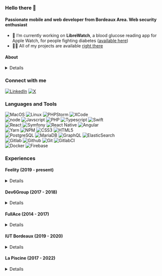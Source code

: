 ### Hello there 👋

#### Passionate mobile and web developer from Bordeaux Area. Web security enthusiast

- 🔭 I’m currently working on **LibreWatch**, a blood glucose reading app for Apple Watch, for people fighting diabetes ([available here](https://apps.apple.com/fr/app/librewatch/id1609222678))
- 👨‍💻 All of my projects are available [right there](https://cv.labaste.fr)

#### About

<details>Web security enthusiast.

Gradually moving away from traditional websites towards the development of custom B2B web platforms and mobile applications, I'm now experienced on various technical stacks, from APIs on Symfony/PHP8 to mobile applications with React Native/TypeScript, hybrids with React/Angular and Ionic/Capacitor, native with Swift/Java or VR with C#/Unity.

Very interested in DevOps, I'm also in charge of monitoring with Grafana, setting up CI/CD via GitLab and Docker environments for all projects and technical stacks.

Very attentive to security and data processing, I've worked on a number of Medical Device projects, and am at ease with the prerequisites for applications dealing with health data (HDS).

I have a degree in multimedia project management, and as such I also oversee the smooth running of projects, from before-contract estimates to GitLab/Jira ticket tracking.

Currently lead developer in a Bordeaux-based digital agency, I help and guide my colleagues in their developments. I'm also very involved in didactics, and like to share my knowledge with my colleagues, or the students I've had over the years as a teacher in a school for web developers, or at the Bordeaux IUT where I also taught.

What is working as a lead developer? This.

![Fire](https://camo.githubusercontent.com/3782881044e264bfb2d1002964bc4f6a1fd0e7c7fe411a09473416a3589d02a2/68747470733a2f2f6d65646961312e67697068792e636f6d2f6d656469612f31334867774773584630616947592f67697068792e676966)
</details>

### Connect with me
[![LinkedIn](https://img.shields.io/badge/My_LinkedIn-0A66C2?style=for-the-badge&logo=linkedin)](https://linkedin.com/in/denislabaste)
[![X](https://img.shields.io/badge/My_Borring_Twitter-000000?style=for-the-badge&logo=x)](https://twitter.com/denispoulpy)

### Languages and Tools

![MacOS](https://img.shields.io/static/v1?label=&message=MacOS&style=flat-square&logo=Apple&color=222522&labelColor=000000)
![Linux](https://img.shields.io/static/v1?label=&message=Linux&style=flat-square&logo=Linux&color=222522&labelColor=FCC624&logoColor=fff)
![PHPStorm](https://img.shields.io/static/v1?label=&message=PHPStorm&style=flat-square&logo=PhpStorm&color=222522&labelColor=007ACC&logoColor=fff)
![XCode](https://img.shields.io/static/v1?label=&message=XCode&style=flat-square&logo=XCode&color=222522&labelColor=147EFB&logoColor=fff)\
![node](https://img.shields.io/static/v1?label=&message=Node.js&style=flat-square&logo=Node.js&color=222522&labelColor=339933&logoColor=fff)
![Javscript](https://img.shields.io/static/v1?label=&message=Javascript&style=flat-square&logo=Javascript&color=222522&labelColor=F7DF1E&logoColor=fff)
![PHP](https://img.shields.io/static/v1?label=&message=PHP&style=flat-square&logo=PHP&color=222522&labelColor=777BB4&logoColor=fff)
![Typescript](https://img.shields.io/static/v1?label=&message=Typescript&style=flat-square&logo=Typescript&color=222522&labelColor=007ACC&logoColor=fff)
![Swift](https://img.shields.io/static/v1?label=&message=Swift&style=flat-square&logo=Swift&color=222522&labelColor=F05138&logoColor=fff)\
![React](https://img.shields.io/static/v1?label=&message=React&style=flat-square&logo=React&color=222522&labelColor=61DAFB&logoColor=fff)
![Symfony](https://img.shields.io/static/v1?label=&message=Symfony&style=flat-square&logo=Symfony&color=222522&labelColor=000000&logoColor=fff)
![React Native](https://img.shields.io/static/v1?label=&message=React%20Native&style=flat-square&logo=React&color=222522&labelColor=61DAFB&logoColor=fff)
![Angular](https://img.shields.io/static/v1?label=&message=Angular&style=flat-square&logo=Angular&color=222522&labelColor=0F0F11&logoColor=fff)\
![Yarn](https://img.shields.io/static/v1?label=&message=Yarn&style=flat-square&logo=Yarn&color=222522&labelColor=2C8EBB&logoColor=fff)
![NPM](https://img.shields.io/static/v1?label=&message=NPM&style=flat-square&logo=Npm&color=222522&labelColor=CB3837&logoColor=fff)
![CSS3](https://img.shields.io/static/v1?label=&message=CSS3&style=flat-square&logo=CSS3&color=222522&labelColor=1572B6&logoColor=fff)
![HTML5](https://img.shields.io/static/v1?label=&message=HTML5&style=flat-square&logo=HTML5&color=222522&labelColor=E34F26&logoColor=fff)\
![PostgreSQL](https://img.shields.io/static/v1?label=&message=PostgreSQL&style=flat-square&logo=PostgreSQL&color=222522&labelColor=336791&logoColor=fff)
![MariaDB](https://img.shields.io/static/v1?label=&message=MariaDB&style=flat-square&logo=MariaDB&color=222522&labelColor=003545&logoColor=fff)
![GraphQL](https://img.shields.io/static/v1?label=&message=GraphQL&style=flat-square&logo=GraphQL&color=222522&labelColor=E10098&logoColor=fff)
![ElasticSearch](https://img.shields.io/static/v1?label=&message=ElasticSearch&style=flat-square&logo=ElasticSearch&color=222522&labelColor=005571&logoColor=fff)\
![Gitlab](https://img.shields.io/static/v1?label=&message=Gitlab&style=flat-square&logo=Gitlab&color=222522&labelColor=FC6D26&logoColor=fff)
![Github](https://img.shields.io/static/v1?label=&message=Github&style=flat-square&logo=Github&color=222522&labelColor=181717&logoColor=fff)
![Git](https://img.shields.io/static/v1?label=&message=Git&style=flat-square&logo=Git&color=222522&labelColor=F05032&logoColor=fff)
![GitlabCI](https://img.shields.io/static/v1?label=&message=Gitlab%20CI&style=flat-square&logo=Gitlab&color=222522&labelColor=FC6D26&logoColor=fff)\
![Docker](https://img.shields.io/static/v1?label=&message=Docker&style=flat-square&logo=Docker&color=222522&labelColor=2496ED&logoColor=fff)
![Firebase](https://img.shields.io/static/v1?label=&message=Firebase&style=flat-square&logo=Firebase&color=222522&labelColor=DD2C00&logoColor=fff)

[//]: # (![Languages]&#40;https://github-readme-stats.vercel.app/api/top-langs?username=mrpoulpy&show_icons=true&locale=en&layout=compact&#41;)

### Experiences

#### Feelity (2019 - present)
<details>
From Full-Stack developer to Lead developer in a web agency based in Bordeaux. Making projects for start-ups and many companies and leading developments in a 10-people team.
    
I developed apps mainly with React Native and Angular for mobile and web apps ; Symfony for backend APIs ; Unity for a handled app in VR headset for optometrics.

Worked with WebRTC, BLE communications for communicating with custom hardware devices, and sensitive health-data. 
</details>

#### Dev6Group (2017 - 2018)
<details>
Full-Stack web developer in an IT services company, on assignment at Aquitaine Cap Métiers, working on a single project in cooperation with France Travail (formerly Pôle Emploi), that collects and broadcasts work-training offers.    
</details>

#### FullAce (2014 - 2017)
<details>
Web developer in a work-study education in an object communication agency. Developed mostly in Prestashop and CakePHP.
</details>

#### IUT Bordeaux (2019 - 2020)
<details>
ThreeJS teacher in Bordeaux univerity, teaching Licence-degree students to use this library and develop interactive web animations.  
</details>

#### La Piscine (2017 - 2022)
<details>
PHP / NodeJS / MySQL teacher in a bootcamp school in Merignac, near Bordeaux. I helped students learning dev languages from scratch, algorithms logic and project management. 
</details>
